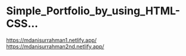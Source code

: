 # Simple_Portfolio_by_using_HTML-CSS...


https://mdanisurrahman1.netlify.app/
https://mdanisurrahman2nd.netlify.app/

